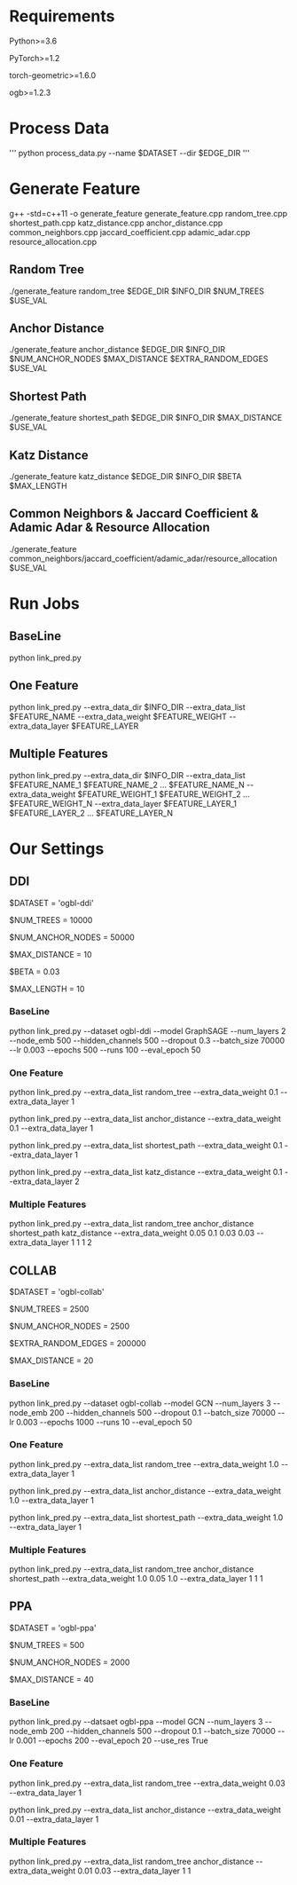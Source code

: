 # Requirements

Python>=3.6

PyTorch>=1.2

torch-geometric>=1.6.0

ogb>=1.2.3

# Process Data

'''
python process_data.py --name $DATASET --dir $EDGE_DIR
'''

# Generate Feature

g++ -std=c++11 -o generate_feature generate_feature.cpp random_tree.cpp shortest_path.cpp katz_distance.cpp anchor_distance.cpp common_neighbors.cpp jaccard_coefficient.cpp adamic_adar.cpp resource_allocation.cpp

## Random Tree

./generate_feature random_tree $EDGE_DIR $INFO_DIR $NUM_TREES $USE_VAL

## Anchor Distance

./generate_feature anchor_distance $EDGE_DIR $INFO_DIR $NUM_ANCHOR_NODES $MAX_DISTANCE $EXTRA_RANDOM_EDGES $USE_VAL

## Shortest Path

./generate_feature shortest_path $EDGE_DIR $INFO_DIR $MAX_DISTANCE $USE_VAL

## Katz Distance

./generate_feature katz_distance $EDGE_DIR $INFO_DIR $BETA $MAX_LENGTH

## Common Neighbors & Jaccard Coefficient & Adamic Adar & Resource Allocation

./generate_feature common_neighbors/jaccard_coefficient/adamic_adar/resource_allocation $USE_VAL

# Run Jobs

## BaseLine

python link_pred.py

## One Feature

python link_pred.py --extra_data_dir $INFO_DIR --extra_data_list $FEATURE_NAME --extra_data_weight $FEATURE_WEIGHT --extra_data_layer $FEATURE_LAYER

## Multiple Features

python link_pred.py --extra_data_dir $INFO_DIR --extra_data_list $FEATURE_NAME_1 $FEATURE_NAME_2 ... $FEATURE_NAME_N --extra_data_weight $FEATURE_WEIGHT_1 $FEATURE_WEIGHT_2 ... $FEATURE_WEIGHT_N --extra_data_layer $FEATURE_LAYER_1 $FEATURE_LAYER_2 ... $FEATURE_LAYER_N

# Our Settings

## DDI

$DATASET = 'ogbl-ddi'

$NUM_TREES = 10000

$NUM_ANCHOR_NODES = 50000

$MAX_DISTANCE = 10

$BETA = 0.03

$MAX_LENGTH = 10

### BaseLine

python link_pred.py --dataset ogbl-ddi --model GraphSAGE --num_layers 2 --node_emb 500 --hidden_channels 500 --dropout 0.3 --batch_size 70000 --lr 0.003 --epochs 500 --runs 100 --eval_epoch 50

### One Feature

python link_pred.py --extra_data_list random_tree --extra_data_weight 0.1 --extra_data_layer 1

python link_pred.py --extra_data_list anchor_distance --extra_data_weight 0.1 --extra_data_layer 1

python link_pred.py --extra_data_list shortest_path --extra_data_weight 0.1 --extra_data_layer 1

python link_pred.py --extra_data_list katz_distance --extra_data_weight 0.1 --extra_data_layer 2

### Multiple Features

python link_pred.py --extra_data_list random_tree anchor_distance shortest_path katz_distance --extra_data_weight 0.05 0.1 0.03 0.03 --extra_data_layer 1 1 1 2

## COLLAB

$DATASET = 'ogbl-collab'

$NUM_TREES = 2500

$NUM_ANCHOR_NODES = 2500

$EXTRA_RANDOM_EDGES = 200000

$MAX_DISTANCE = 20

### BaseLine

python link_pred.py --dataset ogbl-collab --model GCN --num_layers 3 --node_emb 200 --hidden_channels 500 --dropout 0.1 --batch_size 70000 --lr 0.003 --epochs 1000 --runs 10 --eval_epoch 50

### One Feature

python link_pred.py --extra_data_list random_tree --extra_data_weight 1.0 --extra_data_layer 1

python link_pred.py --extra_data_list anchor_distance --extra_data_weight 1.0 --extra_data_layer 1

python link_pred.py --extra_data_list shortest_path --extra_data_weight 1.0 --extra_data_layer 1

### Multiple Features

python link_pred.py --extra_data_list random_tree anchor_distance shortest_path --extra_data_weight 1.0 0.05 1.0 --extra_data_layer 1 1 1

## PPA

$DATASET = 'ogbl-ppa'

$NUM_TREES = 500

$NUM_ANCHOR_NODES = 2000

$MAX_DISTANCE = 40

### BaseLine

python link_pred.py --datsaet ogbl-ppa --model GCN --num_layers 3 --node_emb 200 --hidden_channels 500 --dropout 0.1 --batch_size 70000 --lr 0.001 --epochs 200 --eval_epoch 20 --use_res True

### One Feature

python link_pred.py --extra_data_list random_tree --extra_data_weight 0.03 --extra_data_layer 1

python link_pred.py --extra_data_list anchor_distance --extra_data_weight 0.01 --extra_data_layer 1

### Multiple Features

python link_pred.py --extra_data_list random_tree anchor_distance --extra_data_weight 0.01 0.03 --extra_data_layer 1 1
